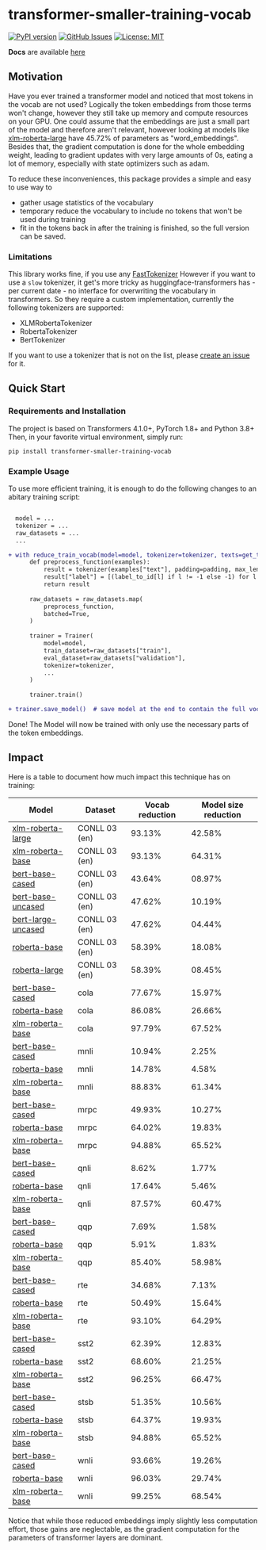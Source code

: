 # transformer-smaller-training-vocab

[![PyPI version](https://badge.fury.io/py/transformer-smaller-training-vocab.svg)](https://badge.fury.io/py/transformer-smaller-training-vocab)
[![GitHub Issues](https://img.shields.io/github/issues/helpmefindaname/transformer-smaller-training-vocab.svg)](https://github.com/helpmefindaname/transformer-smaller-training-vocab/issues)
[![License: MIT](https://img.shields.io/badge/License-MIT-brightgreen.svg)](https://opensource.org/licenses/MIT)

**Docs** are available [here](https://helpmefindaname.github.io/transformer-smaller-training-vocab)

## Motivation

Have you ever trained a transformer model and noticed that most tokens in the vocab are not used?
Logically the token embeddings from those terms won't change, however they still take up memory and compute resources on your GPU.
One could assume that the embeddings are just a small part of the model and therefore aren't relevant, however looking at models like [xlm-roberta-large](https://huggingface.co/xlm-roberta-large) have 45.72% of parameters as "word_embeddings".
Besides that, the gradient computation is done for the whole embedding weight, leading to gradient updates with very large amounts of 0s, eating a lot of memory, especially with state optimizers such as adam.

To reduce these inconveniences, this package provides a simple and easy to use way to
* gather usage statistics of the vocabulary
* temporary reduce the vocabulary to include no tokens that won't be used during training
* fit in the tokens back in after the training is finished, so the full version can be saved.


### Limitations

This library works fine, if you use any [FastTokenizer](https://huggingface.co/docs/transformers/main_classes/tokenizer#transformers.PreTrainedTokenizerFast)
However if you want to use a `slow` tokenizer, it get's more tricky as huggingface-transformers has - per current date - no interface for overwriting the vocabulary in transformers.
So they require a custom implementation, currently the following tokenizers are supported:
* XLMRobertaTokenizer
* RobertaTokenizer
* BertTokenizer

If you want to use a tokenizer that is not on the list, please [create an issue](https://github.com/helpmefindaname/transformer-smaller-training-vocab/issues) for it.

## Quick Start

### Requirements and Installation

The project is based on Transformers 4.1.0+, PyTorch 1.8+ and Python 3.8+
Then, in your favorite virtual environment, simply run:

```
pip install transformer-smaller-training-vocab
```

### Example Usage

To use more efficient training, it is enough to do the following changes to an abitary training script:

```diff

  model = ...
  tokenizer = ...
  raw_datasets = ...
  ...

+ with reduce_train_vocab(model=model, tokenizer=tokenizer, texts=get_texts_from_dataset(raw_datasets, key="text")):
      def preprocess_function(examples):
          result = tokenizer(examples["text"], padding=padding, max_length=max_seq_length, truncation=True)
          result["label"] = [(label_to_id[l] if l != -1 else -1) for l in examples["label"]]
          return result
    
      raw_datasets = raw_datasets.map(
          preprocess_function,
          batched=True,
      )
    
      trainer = Trainer(
          model=model,
          train_dataset=raw_datasets["train"],
          eval_dataset=raw_datasets["validation"],
          tokenizer=tokenizer,
          ...
      )
    
      trainer.train()

+ trainer.save_model()  # save model at the end to contain the full vocab again.
```

Done! The Model will now be trained with only use the necessary parts of the token embeddings.

## Impact

Here is a table to document how much impact this technique has on training:

| **Model** | **Dataset** | **Vocab reduction** | **Model size reduction** |
|-----------|-------------|---------------------|--------------------------|
| [xlm-roberta-large](https://huggingface.co/xlm-roberta-large) | CONLL 03 (en) |  93.13% | 42.58% |
| [xlm-roberta-base](https://huggingface.co/xlm-roberta-base) | CONLL 03 (en) | 93.13% | 64.31% |
| [bert-base-cased](https://huggingface.co/bert-base-cased) | CONLL 03 (en) | 43.64% | 08.97% |
| [bert-base-uncased](https://huggingface.co/bert-base-uncased) | CONLL 03 (en) | 47.62% | 10.19% |
| [bert-large-uncased](https://huggingface.co/roberta-base) | CONLL 03 (en) | 47.62% | 04.44% |
| [roberta-base](https://huggingface.co/roberta-base) | CONLL 03 (en) | 58.39% | 18.08% |
| [roberta-large](https://huggingface.co/roberta-large) | CONLL 03 (en) | 58.39% | 08.45% |
| [bert-base-cased](https://huggingface.co/bert-base-cased) | cola | 77.67% | 15.97% |
| [roberta-base](https://huggingface.co/roberta-base) | cola | 86.08% | 26.66% |
| [xlm-roberta-base](https://huggingface.co/xlm-roberta-base) | cola | 97.79% | 67.52% |
| [bert-base-cased](https://huggingface.co/bert-base-cased) | mnli | 10.94% | 2.25% |
| [roberta-base](https://huggingface.co/roberta-base) | mnli | 14.78% | 4.58% |
| [xlm-roberta-base](https://huggingface.co/xlm-roberta-base) | mnli | 88.83% | 61.34% |
| [bert-base-cased](https://huggingface.co/bert-base-cased) | mrpc | 49.93% | 10.27% |
| [roberta-base](https://huggingface.co/roberta-base) | mrpc | 64.02% | 19.83% |
| [xlm-roberta-base](https://huggingface.co/xlm-roberta-base) | mrpc | 94.88% | 65.52% |
| [bert-base-cased](https://huggingface.co/bert-base-cased) | qnli | 8.62% | 1.77% |
| [roberta-base](https://huggingface.co/roberta-base) | qnli | 17.64% | 5.46% |
| [xlm-roberta-base](https://huggingface.co/xlm-roberta-base) | qnli | 87.57% | 60.47% |
| [bert-base-cased](https://huggingface.co/bert-base-cased) | qqp | 7.69% | 1.58% |
| [roberta-base](https://huggingface.co/roberta-base) | qqp | 5.91% | 1.83% |
| [xlm-roberta-base](https://huggingface.co/xlm-roberta-base) | qqp | 85.40% | 58.98% |
| [bert-base-cased](https://huggingface.co/bert-base-cased) | rte | 34.68% | 7.13% |
| [roberta-base](https://huggingface.co/roberta-base) | rte | 50.49% | 15.64% |
| [xlm-roberta-base](https://huggingface.co/xlm-roberta-base) | rte | 93.10% | 64.29% |
| [bert-base-cased](https://huggingface.co/bert-base-cased) | sst2 | 62.39% | 12.83% |
| [roberta-base](https://huggingface.co/roberta-base) | sst2 | 68.60% | 21.25% |
| [xlm-roberta-base](https://huggingface.co/xlm-roberta-base) | sst2 | 96.25% | 66.47% |
| [bert-base-cased](https://huggingface.co/bert-base-cased) | stsb | 51.35% | 10.56% |
| [roberta-base](https://huggingface.co/roberta-base) | stsb | 64.37% | 19.93% |
| [xlm-roberta-base](https://huggingface.co/xlm-roberta-base) | stsb | 94.88% | 65.52% |
| [bert-base-cased](https://huggingface.co/bert-base-cased) | wnli | 93.66% | 19.26% |
| [roberta-base](https://huggingface.co/roberta-base) | wnli | 96.03% | 29.74% |
| [xlm-roberta-base](https://huggingface.co/xlm-roberta-base) | wnli | 99.25% | 68.54% |


Notice that while those reduced embeddings imply slightly less computation effort, those gains are neglectable, as the gradient computation for the parameters of transformer layers are dominant.
